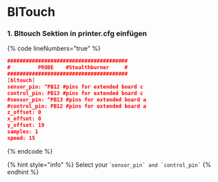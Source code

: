 # BlTouch

### **1. Bltouch Sektion in printer.cfg einfügen**

{% code lineNumbers="true" %}
```json
#######################################
#         PROBE    #Stealthburner     #    
#######################################
[bltouch]
sensor_pin: ^PB12 #pins for extended board c 
control_pin: PB13 #pins for extended board c
#sensor_pin: ^PB13 #pins for extended board a 
#control_pin: PB12 #pins for extended board a
z_offset: 0
x_offset: 0
y_offset: 19
samples: 1
speed: 15
```
{% endcode %}

{% hint style="info" %}
Select your \``` sensor_pin` and `control_pin` ``
{% endhint %}
